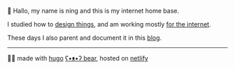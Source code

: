 👋 Hallo, my name is ning and this is my internet home base.



I studied how to [design things][old-portfolio-url], and am working mostly [for the internet][linkedin-url].

These days I also parent and document it in this [blog][blog-url].

---

🐻‍❄️ made with [hugo][hugo-url] [ʕ•ᴥ•ʔ bear][hugo-bear-url], hosted on [netlify][netlify-url]


[old-portfolio-url]: https://cargocollective.com/ningxxu/
[linkedin-url]: https://www.linkedin.com/in/ningxxu/
[blog-url]: /blog/
[hugo-url]: https://gohugo.io/
[hugo-bear-url]: https://github.com/janraasch/hugo-bearblog/
[netlify-url]: https://www.netlify.com/
